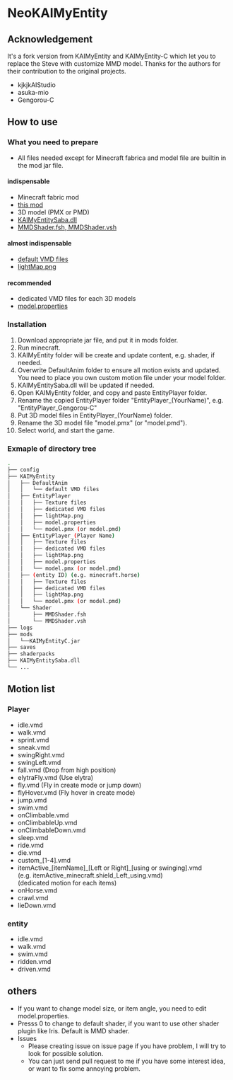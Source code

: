 # NeoKAIMyEntity

## Acknowledgement
It's a fork version from KAIMyEntity and KAIMyEntity-C which let you to replace the Steve with customize MMD model.
Thanks for the authors for their contribution to the original projects.
- kjkjkAIStudio
- asuka-mio
- Gengorou-C

## How to use

### What you need to prepare
* All files needed except for Minecraft fabrica and model file are builtin in the mod jar file.

#### indispensable
* Minecraft fabric mod
* [this mod](https://github.com/Gengorou-C/KAIMyEntity-C/releases)
* 3D model (PMX or PMD)
* [KAIMyEntitySaba.dll](https://github.com/Gengorou-C/KAIMyEntitySaba/releases/tag/20221215)
* [MMDShader.fsh, MMDShader.vsh](https://github.com/Gengorou-C/KAIMyEntity-C/releases/tag/requiredFiles)

#### almost indispensable

* [default VMD files](https://github.com/Gengorou-C/KAIMyEntity-C/releases/tag/requiredFiles)
* [lightMap.png](https://github.com/Gengorou-C/KAIMyEntity-C/releases/tag/requiredFiles)

#### recommended

* dedicated VMD files for each 3D models
* [model.properties](https://github.com/Gengorou-C/KAIMyEntity-C/releases/tag/requiredFiles)

### Installation

1. Download appropriate jar file, and put it in mods folder.  
2. Run minecraft.  
3. KAIMyEntity folder will be create and update content, e.g. shader, if needed.
4. Overwrite DefaultAnim folder to ensure all motion exists and updated. You need to place you own custom motion file under your model folder.
4. KAIMyEntitySaba.dll will be updated if needed.
5. Open KAIMyEntity folder, and copy and paste EntityPlayer folder.  
6. Rename the copied EntityPlayer folder "EntityPlayer_(YourName)", e.g. "EntityPlayer_Gengorou-C"  
7. Put 3D model files in EntityPlayer_(YourName) folder.  
8. Rename the 3D model file "model.pmx" (or "model.pmd").  
9. Select world, and start the game.

### Exmaple of directory tree

```bash
.
├── config
├── KAIMyEntity
│   ├── DefaultAnim
│   │   └── default VMD files
│   ├── EntityPlayer
│   │   ├── Texture files
│   │   ├── dedicated VMD files
│   │   ├── lightMap.png
│   │   ├── model.properties
│   │   └── model.pmx (or model.pmd)
│   ├── EntityPlayer_(Player Name)
│   │   ├── Texture files
│   │   ├── dedicated VMD files
│   │   ├── lightMap.png
│   │   ├── model.properties
│   │   └── model.pmx (or model.pmd)
│   ├── (entity ID) (e.g. minecraft.horse)
│   │   ├── Texture files
│   │   ├── dedicated VMD files
│   │   ├── lightMap.png
│   │   └── model.pmx (or model.pmd)
│   └── Shader
│       ├── MMDShader.fsh
│       └── MMDShader.vsh
├── logs
├── mods
│   └──KAIMyEntityC.jar
├── saves
├── shaderpacks
├── KAIMyEntitySaba.dll
└── ...
```

## Motion list

### Player

* idle.vmd
* walk.vmd
* sprint.vmd
* sneak.vmd
* swingRight.vmd
* swingLeft.vmd
* fall.vmd      (Drop from high position)
* elytraFly.vmd (Use elytra)
* fly.vmd       (Fly in create mode or jump down)
* flyHover.vmd  (Fly hover in create mode)
* jump.vmd
* swim.vmd
* onClimbable.vmd
* onClimbableUp.vmd
* onClimbableDown.vmd
* sleep.vmd
* ride.vmd
* die.vmd
* custom_[1-4].vmd
* itemActive_[itemName]\_[Left or Right]_[using or swinging].vmd  
(e.g. itemActive_minecraft.shield_Left_using.vmd)  
(dedicated motion for each items)
* onHorse.vmd
* crawl.vmd
* lieDown.vmd

### entity

* idle.vmd
* walk.vmd
* swim.vmd
* ridden.vmd
* driven.vmd

## others

* If you want to change model size, or item angle, you need to edit model.properties.  
* Presss 0 to change to default shader, if you want to use other shader plugin like Iris. Default is MMD shader.
* Issues
    * Please creating issue on issue page if you have problem, I will try to look for possible solution.
    * You can just send pull request to me if you have some interest idea, or want to fix some annoying problem. 

